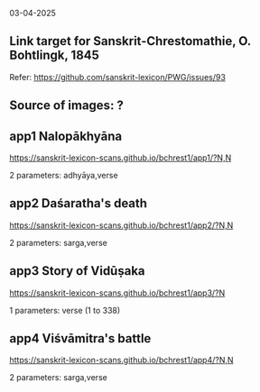 
03-04-2025

## Link target for Sanskrit-Chrestomathie, O. Bohtlingk, 1845
Refer: https://github.com/sanskrit-lexicon/PWG/issues/93

## Source of images: ?

## app1 Nalopākhyāna 
https://sanskrit-lexicon-scans.github.io/bchrest1/app1/?N,N

 2 parameters: adhyāya,verse

## app2 Daśaratha's death
https://sanskrit-lexicon-scans.github.io/bchrest1/app2/?N,N

 2 parameters: sarga,verse

## app3 Story of Vidūṣaka
https://sanskrit-lexicon-scans.github.io/bchrest1/app3/?N

 1 parameters: verse (1 to 338)


## app4 Viśvāmitra's battle
https://sanskrit-lexicon-scans.github.io/bchrest1/app4/?N,N

 2 parameters: sarga,verse
